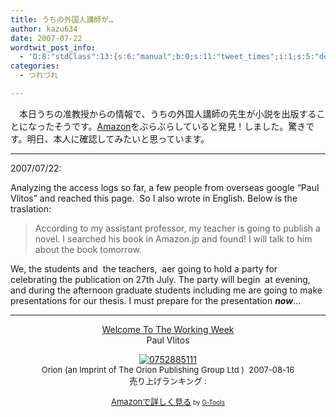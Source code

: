 ```yaml
---
title: うちの外国人講師が…
author: kazu634
date: 2007-07-22
wordtwit_post_info:
  - 'O:8:"stdClass":13:{s:6:"manual";b:0;s:11:"tweet_times";i:1;s:5:"delay";i:0;s:7:"enabled";i:1;s:10:"separation";s:2:"60";s:7:"version";s:3:"3.7";s:14:"tweet_template";b:0;s:6:"status";i:2;s:6:"result";a:0:{}s:13:"tweet_counter";i:2;s:13:"tweet_log_ids";a:1:{i:0;i:3075;}s:9:"hash_tags";a:0:{}s:8:"accounts";a:1:{i:0;s:7:"kazu634";}}'
categories:
  - つれづれ

---
```

<div class="section">
<p>
    　本日うちの准教授からの情報で、うちの外国人講師の先生が小説を出版することになったそうです。<a href="http://www.amazon.co.jp/" onclick="__gaTracker('send', 'event', 'outbound-article', 'http://www.amazon.co.jp/', 'Amazon');" target="blank">Amazon</a>をぶらぶらしていると発見！しました。驚きです。明日、本人に確認してみたいと思っています。
</p>
  
<hr />
  
<p>
    2007/07/22:
</p>
  
<p>
    Analyzing the access logs so far, a few people from overseas google &#8220;Paul Vlitos&#8221; and reached this page.&#160; So I also wrote in English. Below is the traslation:
</p>
  
<blockquote>
<p>
      According to my assistant professor, my teacher is going to publish a novel. I searched his book in Amazon.jp and found! I will talk to him about the book tomorrow.
</p>
</blockquote>
  
<p>
    We, the students and&#160; the teachers,&#160; aer going to hold a party for celebrating the publication on 27th July. The party will begin&#160; at evening, and during the afternoon graduate students including me are going to make presentations for our thesis. I must prepare for the presentation <span style="font-style: italic; font-weight: bold;">now</span>&#8230;
</p>
  
<hr />
  
<center>
<a href="https://www.amazon.co.jp/exec/obidos/ASIN/0752885111/simsnes-22%20/" onclick="__gaTracker('send', 'event', 'outbound-article', 'https://www.amazon.co.jp/exec/obidos/ASIN/0752885111/simsnes-22%20/', 'Welcome To The Working Week');" target="_top">Welcome To The Working Week</a><br />Paul Vlitos </p> 
    
<p>
<a href="https://www.amazon.co.jp/exec/obidos/ASIN/0752885111/simsnes-22%20/" onclick="__gaTracker('send', 'event', 'outbound-article', 'https://www.amazon.co.jp/exec/obidos/ASIN/0752885111/simsnes-22%20/', '');" target="_top"><img alt="0752885111" src="http://g-ec2.images-amazon.com/images/I/21X25waZ7oL.jpg" border="0" /></a><br /><font size="-1">Orion (an Imprint of The Orion Publishing Group Ltd )&#160; 2007-08-16<br />売り上げランキング : </p> 
      
<p>
<a href="https://www.amazon.co.jp/exec/obidos/ASIN/0752885111/simsnes-22%20/" onclick="__gaTracker('send', 'event', 'outbound-article', 'https://www.amazon.co.jp/exec/obidos/ASIN/0752885111/simsnes-22%20/', 'Amazonで詳しく見る');" target="_top">Amazonで詳しく見る</a></font><font size="-2"> by <a href="http://www.goodpic.com/mt/aws/index.html" onclick="__gaTracker('send', 'event', 'outbound-article', 'http://www.goodpic.com/mt/aws/index.html', 'G-Tools');">G-Tools</a></font></center> </div>
